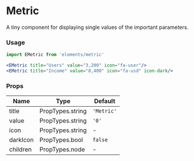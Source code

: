 # Metric

A tiny component for displaying single values of the important parameters.

<!-- STORY -->

### Usage

```js
import EMetric from 'elements/metric'
```
```jsx
<EMetric title="Users" value="3,200" icon="fa-user"/>
<EMetric title="Income" value="8,400" icon="fa-usd" icon-dark/>
```

### Props

| Name      | Type             | Default      |
|-----------|------------------|--------------|
| title     | PropTypes.string | `'Metric'`   |
| value     | PropTypes.string | `'0'`        |
| icon      | PropTypes.string | -            |
| darkIcon  | PropTypes.bool   | `false`      |
| children  | PropTypes.node   | -            |
